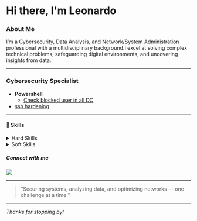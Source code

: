 # Hi there, I'm Leonardo
### About Me
I’m a Cybersecurity, Data Analysis, and Network/System Administration professional with a multidisciplinary background.I excel at solving complex technical problems, safeguarding digital environments, and uncovering insights from data.

---
### Cybersecurity Specialist
  - **Powershell**
    - [Check blocked user in all DC]([https://github.com/lfgajdem/](https://github.com/lfgajdem/Active-Directory/blob/main/README.md))
  - [ssh hardening](https://github.com/lfgajdem/ssh/blob/main/README.md)
---

#### 🧰 Skills

<details>
<summary>Hard Skills</summary>
- Automation
- AWS
- Cybersecurity
- Data Analysis & Visualization
- Firewall Management
- Incident Management & Response
- Network Administration & Security
- Operating Systems (Linux, Windows)
- Python Programming
- Systems Administration
</details>

<details>
<summary>Soft Skills</summary>
- Analytical Skills
- Communication
- Critical Thinking
- Diagnosis
- Leadership
- Problem Solving
- Process Optimization
- Research
- Teamwork
- Troubleshooting
</details>

##### Connect with me
[<a href="https://linkedin.com"><img src="https://img.shields.io/badge/-LinkedIn-0072b1?&style=for-the-badge&logo=linkedin&logoColor=white" /></a>](https://www.linkedin.com/in/lfgajdemski)

---

> “Securing systems, analyzing data, and optimizing networks — one challenge at a time.”

---

_Thanks for stopping by!_

